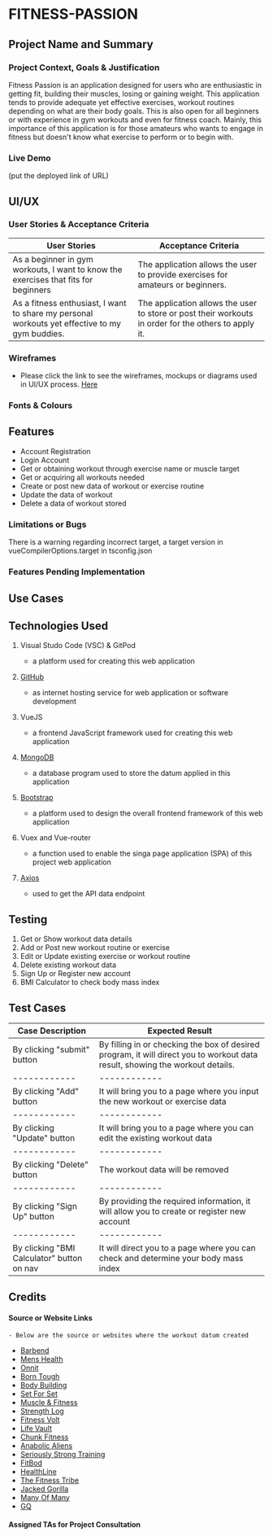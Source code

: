 # FITNESS-PASSION

## Project Name and Summary

### Project Context, Goals & Justification 

Fitness Passion is an application designed for users who are enthusiastic in getting fit, building their muscles, losing or gaining weight. This application tends to provide adequate yet effective exercises, workout routines depending on what are their body goals. This is also open for all beginners or with experience in gym workouts and even for fitness coach. Mainly, this importance of this application is for those amateurs who wants to engage in fitness but doesn't know what exercise to perform or to begin with.

### Live Demo

(put the deployed link of URL)

## UI/UX

### User Stories & Acceptance Criteria

User Stories | Acceptance Criteria
------------ | ------------
As a beginner in gym workouts, I want to know the exercises that fits for beginners | The application allows the user to provide exercises for amateurs or beginners.
As a fitness enthusiast, I want to share my personal workouts yet effective to my gym buddies. | The application allows the user to store or post their workouts in order for the others to apply it.

### Wireframes

* Please click the link to see the wireframes, mockups or diagrams used in UI/UX process. [Here](fitness-passion/src/assets/WireframeWorkoutWeb.pdf)

### Fonts & Colours

## Features

* Account Registration
* Login Account
* Get or obtaining workout through exercise name or muscle target
* Get or acquiring all workouts needed
* Create or post new data of workout or exercise routine
* Update the data of workout
* Delete a data of workout stored

### Limitations or Bugs

There is a warning regarding incorrect target, a target version in vueCompilerOptions.target in tsconfig.json

### Features Pending Implementation

## Use Cases

## Technologies Used

1. Visual Studo Code (VSC) & GitPod
    - a platform used for creating this web application

2. [GitHub](https://github.com/)
    - as internet hosting service for web application or software development

3. VueJS
    - a frontend JavaScript framework used for creating this web application

4. [MongoDB](https://www.mongodb.com/)
    - a database program used to store the datum applied in this application

5. [Bootstrap](https://getbootstrap.com/docs/5.2/getting-started/introduction/)
    - a platform used to design the overall frontend framework of this web application

6. Vuex and Vue-router
    - a function used to enable the singa page application (SPA) of this project web application

7. [Axios](https://axios-http.com/docs/intro)
    - used to get the API data endpoint

## Testing

1. Get or Show workout data details
2. Add or Post new workout routine or exercise
3. Edit or Update existing exercise or workout routine
4. Delete existing workout data
5. Sign Up or Register new account
6. BMI Calculator to check body mass index

## Test Cases

Case Description | Expected Result
------------ | ------------
By clicking "submit" button | By filling in or checking the box of desired program, it will direct you to workout data result, showing the workout details.
------------ | ------------
By clicking "Add" button | It will bring you to a page where you input the new workout or exercise data
------------ | ------------
By clicking "Update" button | It will bring you to a page where you can edit the existing workout data
------------ | ------------
By clicking "Delete" button | The workout data will be removed
------------ | ------------
By clicking "Sign Up" button | By providing the required information, it will allow you to create or register new account
------------ | ------------
By clicking "BMI Calculator" button on nav | It will direct you to a page where you can check and determine your body mass index

## Credits

#### Source or Website Links
    - Below are the source or websites where the workout datum created

* [Barbend](https://barbend.com/)
* [Mens Health](https://www.menshealth.com/)
* [Onnit](https://www.onnit.com/)
* [Born Tough](https://www.borntough.com/)
* [Body Building](https://www.bodybuilding.com/)
* [Set For Set](https://www.setforset.com/)
* [Muscle & Fitness](https://www.muscleandfitness.com/)
* [Strength Log](https://www.strengthlog.com/)
* [Fitness Volt](https://fitnessvolt.com/)
* [Life Vault](https://liftvault.com/)
* [Chunk Fitness](https://chunkfitness.com/)
* [Anabolic Aliens](https://anabolicaliens.com/)
* [Seriously Strong Training](https://seriouslystrongtraining.com/)
* [FitBod](https://fitbod.me/)
* [HealthLine](https://www.healthline.com/)
* [The Fitness Tribe](https://thefitnesstribe.com/)
* [Jacked Gorilla](https://jackedgorilla.com/)
* [Many Of Many](https://manofmany.com/)
* [GQ](https://www.gq.com/)

#### Assigned TAs for Project Consultation
    